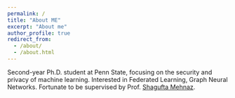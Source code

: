 ```yaml
---
permalink: /
title: "About ME"
excerpt: "About me"
author_profile: true
redirect_from: 
  - /about/
  - /about.html
---
```


Second-year Ph.D. student at Penn State, focusing on the security and privacy of machine learning. Interested in Federated Learning, Graph Neural Networks. Fortunate to be supervised by Prof. [Shagufta Mehnaz](https://smehnaz.github.io/).
